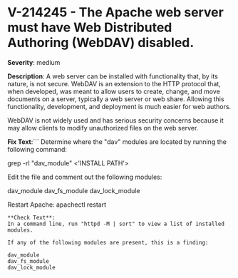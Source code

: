 # V-214245 - The Apache web server must have Web Distributed Authoring (WebDAV) disabled.

**Severity**: medium

**Description**:
A web server can be installed with functionality that, by its nature, is not secure. WebDAV is an extension to the HTTP protocol that, when developed, was meant to allow users to create, change, and move documents on a server, typically a web server or web share. Allowing this functionality, development, and deployment is much easier for web authors.

WebDAV is not widely used and has serious security concerns because it may allow clients to modify unauthorized files on the web server.

**Fix Text**:```
Determine where the "dav" modules are located by running the following command:

grep -rl "dav_module" <'INSTALL PATH'>

Edit the file and comment out the following modules:

dav_module
dav_fs_module
dav_lock_module

Restart Apache: apachectl restart
```
**Check Text**:
In a command line, run "httpd -M | sort" to view a list of installed modules.

If any of the following modules are present, this is a finding:

dav_module
dav_fs_module
dav_lock_module
